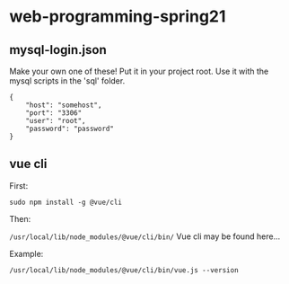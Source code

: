 # web-programming-spring21

## mysql-login.json

Make your own one of these! Put it in your project root. Use it with the mysql scripts in the 'sql' folder.

```
{
    "host": "somehost",
    "port": "3306"
    "user": "root",
    "password": "password"
}
```

## vue cli

First:

`sudo npm install -g @vue/cli`

Then:

`/usr/local/lib/node_modules/@vue/cli/bin/` Vue cli may be found here...

Example:

`/usr/local/lib/node_modules/@vue/cli/bin/vue.js --version`
